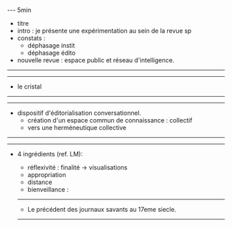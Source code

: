 
--- 5min
- titre
- intro : je présente une expérimentation au sein de la revue sp
- constats :
  - déphasage instit
  - déphasage édito
- nouvelle revue : espace public et réseau d'intelligence.
---

--- 
- le cristal
---


---
- dispositif d'éditorialisation conversationnel.
  - création d'un espace commun de connaissance : collectif
  - vers une herméneutique collective
---

---
- 4 ingrédients (ref. LM):
  - réflexivité : finalité -> visualisations
  - appropriation
  - distance
  - bienveillance :


  ---
  - Le précédent des journaux savants au 17eme siecle.
  ---
